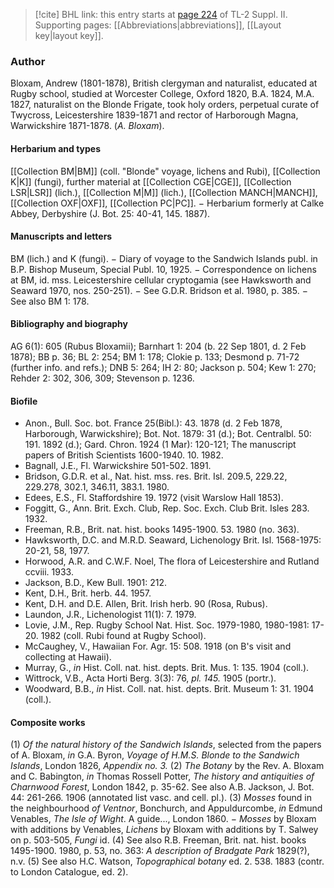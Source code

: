 > [!cite] BHL link: this entry starts at [page 224](https://www.biodiversitylibrary.org/item/103859#page/234/mode/1up) of TL-2 Suppl. II.
> Supporting pages: [[Abbreviations|abbreviations]], [[Layout key|layout key]].

### Author

Bloxam, Andrew (1801-1878), British clergyman and naturalist, educated at Rugby school, studied at Worcester College, Oxford 1820, B.A. 1824, M.A. 1827, naturalist on the Blonde Frigate, took holy orders, perpetual curate of Twycross, Leicestershire 1839-1871 and rector of Harborough Magna, Warwickshire 1871-1878. (*A. Bloxam*).

#### Herbarium and types

[[Collection BM|BM]] (coll. "Blonde" voyage, lichens and Rubi), [[Collection K|K]] (fungi), further material at [[Collection CGE|CGE]], [[Collection LSR|LSR]] (lich.), [[Collection M|M]] (lich.), [[Collection MANCH|MANCH]], [[Collection OXF|OXF]], [[Collection PC|PC]]. − Herbarium formerly at Calke Abbey, Derbyshire (J. Bot. 25: 40-41, 145. 1887).

#### Manuscripts and letters

BM (lich.) and K (fungi). − Diary of voyage to the Sandwich Islands publ. in B.P. Bishop Museum, Special Publ. 10, 1925. − Correspondence on lichens at BM, id. mss. Leicestershire cellular cryptogamia (see Hawksworth and Seaward 1970, nos. 250-251). − See G.D.R. Bridson et al. 1980, p. 385. − See also BM 1: 178.

#### Bibliography and biography

AG 6(1): 605 (Rubus Bloxamii); Barnhart 1: 204 (b. 22 Sep 1801, d. 2 Feb 1878); BB p. 36; BL 2: 254; BM 1: 178; Clokie p. 133; Desmond p. 71-72 (further info. and refs.); DNB 5: 264; IH 2: 80; Jackson p. 504; Kew 1: 270; Rehder 2: 302, 306, 309; Stevenson p. 1236.

#### Biofile

- Anon., Bull. Soc. bot. France 25(Bibl.): 43. 1878 (d. 2 Feb 1878, Harborough, Warwickshire); Bot. Not. 1879: 31 (d.); Bot. Centralbl. 50: 191. 1892 (d.); Gard. Chron. 1924 (1 Mar): 120-121; The manuscript papers of British Scientists 1600-1940. 10. 1982.
- Bagnall, J.E., Fl. Warwickshire 501-502. 1891.
- Bridson, G.D.R. et al., Nat. hist. mss. res. Brit. Isl. 209.5, 229.22, 229.278, 302.1, 346.11, 383.1. 1980.
- Edees, E.S., Fl. Staffordshire 19. 1972 (visit Warslow Hall 1853).
- Foggitt, G., Ann. Brit. Exch. Club, Rep. Soc. Exch. Club Brit. Isles 283. 1932.
- Freeman, R.B., Brit. nat. hist. books 1495-1900. 53. 1980 (no. 363).
- Hawksworth, D.C. and M.R.D. Seaward, Lichenology Brit. Isl. 1568-1975: 20-21, 58, 1977.
- Horwood, A.R. and C.W.F. Noel, The flora of Leicestershire and Rutland ccviii. 1933.
- Jackson, B.D., Kew Bull. 1901: 212.
- Kent, D.H., Brit. herb. 44. 1957.
- Kent, D.H. and D.E. Allen, Brit. Irish herb. 90 (Rosa, Rubus).
- Laundon, J.R., Lichenologist 11(1): 7. 1979.
- Lovie, J.M., Rep. Rugby School Nat. Hist. Soc. 1979-1980, 1980-1981: 17-20. 1982 (coll. Rubi found at Rugby School).
- McCaughey, V., Hawaiian For. Agr. 15: 508. 1918 (on B's visit and collecting at Hawaii).
- Murray, G., *in* Hist. Coll. nat. hist. depts. Brit. Mus. 1: 135. 1904 (coll.).
- Wittrock, V.B., Acta Horti Berg. 3(3): 76, *pl. 145.* 1905 (portr.).
- Woodward, B.B., *in* Hist. Coll. nat. hist. depts. Brit. Museum 1: 31. 1904 (coll.).

#### Composite works

(1) *Of the natural history of the Sandwich Islands*, selected from the papers of A. Bloxam, *in* G.A. Byron, *Voyage of H.M.S. Blonde to the Sandwich Islands*, London 1826, *Appendix no. 3.*
(2) *The Botany* by the Rev. A. Bloxam and C. Babington, *in* Thomas Rossell Potter, *The history and antiquities of Charnwood Forest*, London 1842, p. 35-62. See also A.B. Jackson, J. Bot. 44: 261-266. 1906 (annotated list vasc. and cell. pl.).
(3) *Mosses* found in the neighbourhood *of Ventnor*, Bonchurch, and Appuldurcombe, *in* Edmund Venables, *The Isle of Wight*. A guide..., London 1860. − *Mosses* by Bloxam with additions by Venables, *Lichens* by Bloxam with additions by T. Salwey on p. 503-505, *Fungi* id.
(4) See also R.B. Freeman, Brit. nat. hist. books 1495-1900. 1980, p. 53, no. 363: *A description of Bradgate Park* 1829(?), n.v.
(5) See also H.C. Watson, *Topographical botany* ed. 2. 538. 1883 (contr. to London Catalogue, ed. 2).

